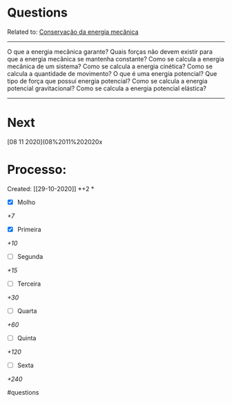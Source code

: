 # Questions
Related to: [Conservação da energia mecânica](Conserva%C3%A7%C3%A3o%20da%20energia%20mec%C3%A2nica.md)

---

O que a energia mecânica garante?
Quais forças não devem existir para que a energia mecânica se mantenha constante?
Como se calcula a energia mecânica de um sistema?
Como se calcula a energia cinética?
Como se calcula a quantidade de movimento?
O que é uma energia potencial?
Que tipo de força que possuí energia potencial?
Como se calcula a energia potencial gravitacional?
Como se calcula a energia potencial elástica?

---
# Next
[08 11 2020](08%2011%202020x
# Processo:
Created: [[29-10-2020]]
*+2 *
- [x] Molho  

*+7* 

- [x] Primeira 

*+10* 

- [ ] Segunda

*+15* 

- [ ] Terceira 

*+30* 

- [ ] Quarta 

*+60* 

- [ ] Quinta 

*+120* 

- [ ] Sexta 

*+240* 


#questions